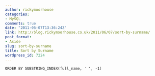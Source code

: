 ```yaml
---
author: rickymoorhouse
categories:
- MySQL
comments: true
date: "2011-06-07T13:36:24Z"
link: http://blog.rickymoorhouse.co.uk/2011/06/07/sort-by-surname/
post_format:
- Aside
slug: sort-by-surname
title: Sort by Surname
wordpress_id: 7224
---
```


`ORDER BY SUBSTRING_INDEX(full_name, ' ', -1)`
